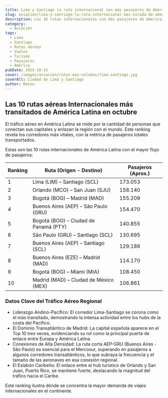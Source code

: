 ```yaml
---
title: Lima y Santiago la ruta internacional con más pasajeros de América Latina
slug: aviacion/lima-y-santiago-la-ruta-internacional-mas-volada-de-america-latina
description: Las 10 rutas internacionales con más pasajeros de America Latina.
category:
  - Aviación
tags:
  - Lima
  - Santiago
  - Rutas aéreas
  - Vuelos
  - Turismo
  - Pasajeros
  - América
pubDate: 2025-10-15
cover: /images/aviacion/rutas-mas-voladas/lima-santiago.jpg
coverAlt: Ciudad de Lima y Santiago
author: Mateo
---
```


## Las 10 rutas aéreas Internacionales más transitados de América Latina en octubre

El tráfico aéreo en América Latina se mide por la cantidad de personas que conectan sus capitales y enlazan la región con el mundo. Este ranking revela los corredores más vitales, con la métrica de pasajeros totales transportados.

Estas son las 10 rutas internacionales de América Latina con el mayor flujo de pasajeros:

| Ranking | Ruta (Origen - Destino)               | Pasajeros (Aprox.) |
| ------- | ------------------------------------- | ------------------ |
| 1       | Lima (LIM) – Santiago (SCL)           | 173.053            |
| 2       | Orlando (MCO) – San Juan (SJU)        | 158.140            |
| 3       | Bogotá (BOG) – Madrid (MAD)           | 155.209            |
| 4       | Buenos Aires (AEP) – São Paulo (GRU)  | 154.470            |
| 5       | Bogotá (BOG) – Ciudad de Panamá (PTY) | 140.855            |
| 6       | São Paulo (GRU) – Santiago (SCL)      | 130.695            |
| 7       | Buenos Aires (AEP) – Santiago (SCL)   | 129.186            |
| 8       | Buenos Aires (EZE) – Madrid (MAD)     | 114.170            |
| 9       | Bogotá (BOG) – Miami (MIA)            | 108.450            |
| 10      | Madrid (MAD) – Ciudad de México (MEX) | 106.861            |

### Datos Clave del Tráfico Aéreo Regional

* Liderazgo Andino-Pacífico: El corredor Lima-Santiago se corona como el más transitado, demostrando la intensa actividad entre los hubs de la costa del Pacífico.
* El Dominio Transatlántico de Madrid: La capital española aparece en el Top 10 tres veces, evidenciando su rol como la principal puerta de enlace entre Europa y América Latina.
* Conexiones de Alta Densidad: La ruta corta AEP-GRU (Buenos Aires - São Paulo) es esencial para el Mercosur, superando en pasajeros a algunos corredores transatlánticos, lo que subraya la frecuencia y el tamaño de las aeronaves en esa conexión regional.
* El Eslabón Caribeño: El enlace entre el hub turístico de Orlando y San Juan, Puerto Rico, se mantiene fuerte, destacando la magnitud del tráfico hacia el Caribe.

Este ranking ilustra dónde se concentra la mayor demanda de viajes internacionales en el continente.
